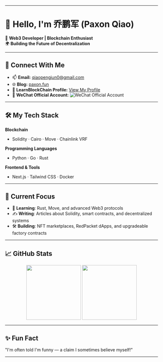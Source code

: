 
---

# 👋 Hello, I'm **乔鹏军 (Paxon Qiao)**  

🎯 **Web3 Developer | Blockchain Enthusiast**  
🌍 **Building the Future of Decentralization**  

---

## 🔗 Connect With Me  

- 📫 **Email:** [qiaopengjun0@gmail.com](mailto:qiaopengjun0@gmail.com)  
- 🌐 **Blog:** [paxon.fun](https://paxon.fun/)  
- 📖 **LearnBlockChain Profile:** [View My Profile](https://learnblockchain.cn/people/18602)  
- 🌟 **WeChat Official Account:** ![WeChat Official Account](https://raw.githubusercontent.com/qiaopengjun5162/qiaopengjun5162/refs/heads/main/%E6%89%AB%E7%A0%81_%E6%90%9C%E7%B4%A2%E8%81%94%E5%90%88%E4%BC%A0%E6%92%AD%E6%A0%B7%E5%BC%8F-%E6%A0%87%E5%87%86%E8%89%B2%E7%89%88.png)



---

## 🛠️ My Tech Stack  

**Blockchain**  
- Solidity · Cairo · Move · Chainlink VRF  

**Programming Languages**  
- Python · Go · Rust  

**Frontend & Tools**  
- Next.js · Tailwind CSS · Docker  

---

## 🚀 Current Focus  

- 🌱 **Learning**: Rust, Move, and advanced Web3 protocols  
- ✍️ **Writing**: Articles about Solidity, smart contracts, and decentralized systems  
- 🛠️ **Building**: NFT marketplaces, RedPacket dApps, and upgradeable factory contracts  

---

## 📈 GitHub Stats  

<div align="center">
  <img height="180px" src="https://github-readme-stats.vercel.app/api?username=qiaopengjun5162&show_icons=true&theme=radical&count_private=true" />
  <img height="180px" src="https://github-readme-stats.vercel.app/api/top-langs/?username=qiaopengjun5162&layout=compact&theme=radical" />
</div>

---

## ✨ Fun Fact  

"I'm often told I'm funny — a claim I sometimes believe myself!"

---
